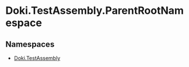 # Doki.TestAssembly.ParentRootNamespace



## Namespaces

- [Doki.TestAssembly](Doki.TestAssembly/README.md)



